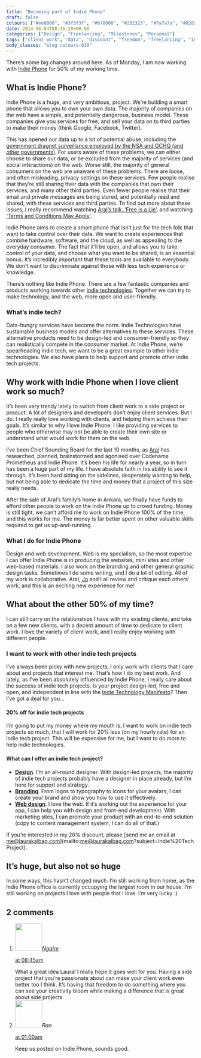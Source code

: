 ```yaml
---
title: "Becoming part of Indie Phone"
draft: false
colours: ["#ee0000", "#3f3f3f", "#b70000", "#232323", "#7a7a7a", "#020202", "#8e8e8e"]
date: 2014-06-04T08:36:28+00:00
categories: ["Design", "Freelancing", "Milestones", "Personal"]
tags: ["client work", "data", "discount", "freedom", "freelancing", "Indie Phone", "indie tech", "privacy"]
body_classes: "blog colours-010"
---
```


There’s some big changes around here. As of Monday, I am now working with [Indie Phone](http://indiephone.eu) for 50% of my working time.

## What is Indie Phone?

Indie Phone is a huge, and very ambitious, project. We’re building a smart phone that allows you to own your own data. The majority of companies on the web have a simple, and potentially dangerous, business model. These companies give you services for free, and sell your data on to third parties to make their money (think Google, Facebook, Twitter).

This has opened our data up to a lot of potential abuse, including the [government dragnet surveillance employed by the NSA and GCHQ (and other governments)](http://www.democracynow.org/2013/10/14/edward_snowden_speaks_out_against_nsa). For users aware of these problems, we can either choose to share our data, or be excluded from the majority of services (and social interactions) on the web. Worse still, the majority of general consumers on the web are unaware of these problems. There are loose, and often misleading, privacy settings on these services. Few people realise that they’re still sharing their data with the companies that own their services, and many other third parties. Even fewer people realise that their email and private messages are being stored, and potentially read and shared, with these services and third parties. To find out more about these issues, I really recommend watching [Aral’s talk, ‘Free Is a Lie’](http://www.thersa.org/events/audio-and-past-events/2014/Free-is-a-Lie), and watching [‘Terms and Conditions May Apply’](http://tacma.net/).

Indie Phone aims to create a smart phone that isn’t just for the tech folk that want to take control over their data. We want to create experiences that combine hardware, software, and the cloud, as well as appealing to the everyday consumer. The fact that it’ll be open, and allows you to take control of your data, and choose what you want to be shared, is an essential bonus. It’s incredibly important that these tools are available to everybody. We don’t want to discriminate against those with less tech experience or knowledge.

There’s nothing like Indie Phone. There are a few fantastic companies and products working towards other [indie technologies](https://indietech.org/manifesto/). Together we can try to make technology, and the web, more open and user-friendly.

### What’s indie tech?

Data-hungry services have become the norm. Indie Technologies have sustainable business models and offer alternatives to these services. These alternative products need to be design-led and consumer-friendly so they can realistically compete in the consumer market. At Indie Phone, we’re spearheading indie tech, we want to be a great example to other indie technologies. We also have plans to help support and promote other indie tech projects.

## Why work with Indie Phone when I love client work so much?

It’s been very trendy lately to switch from client work to a side project or product. A lot of designers and developers don’t enjoy client services. But I do. I really really love working with clients, and helping them achieve their goals. It’s similar to why I love Indie Phone. I like providing services to people who otherwise may not be able to create their own site or understand what would work for them on the web.

I’ve been Chief Sounding Board for the last 10 months, as [Aral](http://aralbalkan.com) has researched, planned, brainstormed and agonised over Codename Prometheus and Indie Phone. It’s been his life for nearly a year, so in turn has been a huge part of my life. I have absolute faith in his ability to see it through. It’s been hard sitting on the sidelines, desperately wanting to help, but not being able to dedicate the time and money that a project of this size really needs.

After the sale of Aral’s family’s home in Ankara, we finally have funds to afford other people to work on the Indie Phone up to crowd funding. Money is still tight, we can’t afford me to work on Indie Phone 100% of the time, and this works for me. The money is far better spent on other valuable skills required to get us up-and-running.

### What I do for Indie Phone

Design and web development. Web is my specialism, so the most expertise I can offer Indie Phone is in producing the websites, mini sites and other web-based materials. I also work on the branding and other general graphic design tasks. Sometimes I do some writing, and I do a lot of editing. All of my work is collaborative. Aral, [Jo](http://www.jo-porter.com/) and I all review and critique each others’ work, and this is an exciting new experience for me!

## What about the other 50% of my time?

I can still carry on the relationships I have with my existing clients, and take on a few new clients, with a decent amount of time to dedicate to client work. I love the variety of client work, and I really enjoy working with different people.

### I want to work with other indie tech projects

I’ve always been picky with new projects, I only work with clients that I care about and projects that interest me. That’s how I do my best work. And lately, as I’ve been absolutely influenced by Indie Phone, I really care about the success of indie tech projects. Is your project design-led, free and open, and independent in line with the [Indie Technology Manifesto](https://indietech.org/manifesto/)? Then I’ve got a deal for you…

#### 20% off for indie tech projects

I’m going to put my money where my mouth is. I want to work on indie tech projects so much, that I will work for 20% less (on my hourly rate) for an indie tech project. This will be expensive for me, but I want to do more to help indie technologies.

#### What can I offer an indie tech project?

* [**Design**](/web-app-and-mobile-design/ "Web, App and Mobile Design"). I’m an all-round designer. With design-led projects, the majority of indie tech projects probably have a designer in place already, but I’m here for support and strategy.
* [**Branding**](/graphic-design/ "Graphic Design"). From logos to typography to icons for your avatars, I can create your brand and show you how to use it effectively.
* [**Web design**](/web-app-and-mobile-design/ "Web, App and Mobile Design"). I love the web. If it’s working out the experience for your app, I can help you with design and front-end development. With marketing sites, I can promote your product with an end-to-end solution (copy to content management system, I can do all of that.)

If you’re interested in my 20% discount, please [send me an email at me@laurakalbag.com](mailto:me@laurakalbag.com?subject=Indie%20Tech Project).

## It’s huge, but also not so huge

In some ways, this hasn’t changed much. I’m still working from home, as the Indie Phone office is currently occupying the largest room in our house. I’m still working on projects I love with people that I love. I’m very lucky :)

## 2 comments

<ol class="commentlist">
	<li class="comment even thread-even depth-1" id="li-comment-29759">
			<div class="comment-author vcard">
			<img alt='' src='https://secure.gravatar.com/avatar/9d852ad65e88b3836261a29d427849b2?s=72&amp;d=mm&amp;r=g' srcset='https://secure.gravatar.com/avatar/9d852ad65e88b3836261a29d427849b2?s=144&amp;d=mm&amp;r=g 2x' class='avatar avatar-72 photo' height='72' width='72' /><cite class="fn"><a href='http://designack.com' rel='external nofollow' class='url'>Ngaire</a></cite>
				<aside class="comment-meta commentmetadata"><p><a href="#comment-29759"><time datetime="2014-06-04T08:45:09+00:00" pubdate class="published">
		 at <span class="hours">08:45am</span></time></a></p>
	</aside>
	</div>
	<div class="comment-entry">
		What a great idea Laura! I really hope it goes well for you. Having a side project that you’re passionate about can make your client work even better too I think. It’s having that freedom to do something where you can see your creativity bloom while making a difference that is great about side projects.
	</div>
</li>
	<li class="comment odd alt thread-odd thread-alt depth-1" id="li-comment-32622">
			<div class="comment-author vcard">
			<img alt='' src='https://secure.gravatar.com/avatar/a8fbf4c8ab7c5db6d39bfbff46042b67?s=72&amp;d=mm&amp;r=g' srcset='https://secure.gravatar.com/avatar/a8fbf4c8ab7c5db6d39bfbff46042b67?s=144&amp;d=mm&amp;r=g 2x' class='avatar avatar-72 photo' height='72' width='72' /><cite class="fn">Ran</cite>
				<aside class="comment-meta commentmetadata"><p><a href="#comment-32622"><time datetime="2014-06-16T01:00:58+00:00" pubdate class="published">
		 at <span class="hours">01:00am</span></time></a></p>
	</aside>
	</div>
	<div class="comment-entry">
		Keep us posted on Indie Phone, sounds good.
	</div>
</li>
</ol>
